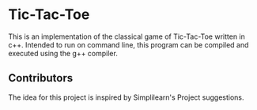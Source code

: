 # Tic-Tac-Toe

This is an implementation of the classical game of Tic-Tac-Toe written in c++. Intended to run on command line, this program can be compiled and executed using the g++ compiler. 

## Contributors
The idea for this project is inspired by Simplilearn's Project suggestions.